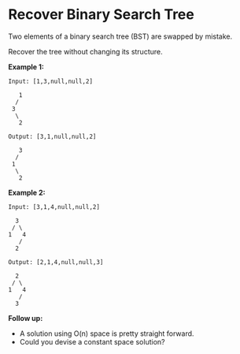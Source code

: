 # Recover Binary Search Tree

Two elements of a binary search tree (BST) are swapped by mistake.

Recover the tree without changing its structure.

__Example 1:__

```pseudo
Input: [1,3,null,null,2]

   1
  /
 3
  \
   2

Output: [3,1,null,null,2]

   3
  /
 1
  \
   2
```

__Example 2:__

```pseudo
Input: [3,1,4,null,null,2]

  3
 / \
1   4
   /
  2

Output: [2,1,4,null,null,3]

  2
 / \
1   4
   /
  3
```

__Follow up:__

- A solution using O(n) space is pretty straight forward.
- Could you devise a constant space solution?
